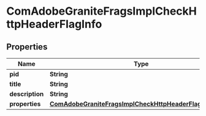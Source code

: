 
# ComAdobeGraniteFragsImplCheckHttpHeaderFlagInfo

## Properties
Name | Type | Description | Notes
------------ | ------------- | ------------- | -------------
**pid** | **String** |  |  [optional]
**title** | **String** |  |  [optional]
**description** | **String** |  |  [optional]
**properties** | [**ComAdobeGraniteFragsImplCheckHttpHeaderFlagProperties**](ComAdobeGraniteFragsImplCheckHttpHeaderFlagProperties.md) |  |  [optional]



